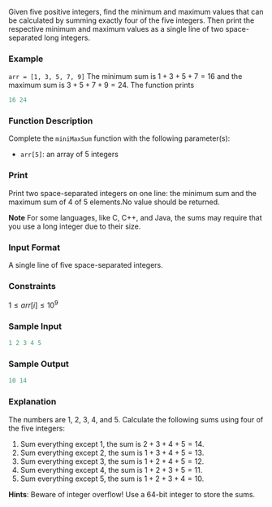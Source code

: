 Given five positive integers, find the minimum and maximum values that can be calculated by summing exactly four of the five integers. Then print the respective minimum and maximum values as a single line of two space-separated long integers.

### Example
`arr = [1, 3, 5, 7, 9]`
The minimum sum is $1 + 3 + 5 + 7 = 16$ and the maximum sum is $3 + 5 + 7 + 9 = 24$. The function prints

```c++
16 24
```

### Function Description

Complete the `miniMaxSum` function with the following parameter(s):

- `arr[5]`: an array of 5 integers

### Print
Print two space-separated integers on one line: the minimum sum and the maximum sum of $4$ of $5$ elements.No value should be returned.

**Note** For some languages, like C, C++, and Java, the sums may require that you use a long integer due to their size.

### Input Format

A single line of five space-separated integers.

### Constraints

$1 \leq arr[i] \leq 10{^9}$

### Sample Input

```c++
1 2 3 4 5
```

### Sample Output

```c++
10 14
```

### Explanation

The numbers are $1$, $2$, $3$, $4$, and $5$. Calculate the following sums using four of the five integers:

1. Sum everything except $1$, the sum is $2 + 3 + 4 + 5 = 14$.
2. Sum everything except $2$, the sum is $1 + 3 + 4 + 5 = 13$.
3. Sum everything except $3$, the sum is $1 + 2 + 4 + 5 = 12$.
4. Sum everything except $4$, the sum is $1 + 2 + 3 + 5 = 11$.
5. Sum everything except $5$, the sum is $1 + 2 + 3 + 4 = 10$.

**Hints**: Beware of integer overflow! Use a 64-bit integer to store the sums.